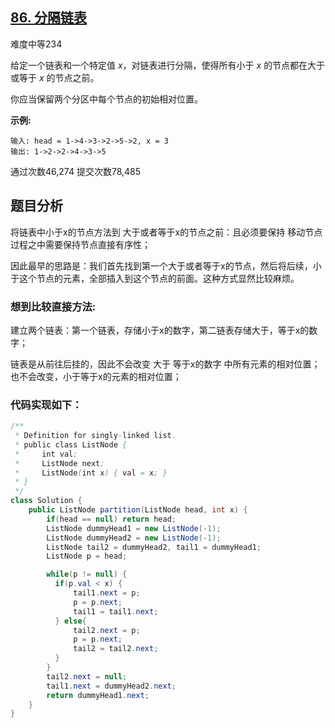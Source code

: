 ## [86. 分隔链表](https://leetcode-cn.com/problems/partition-list/)

难度中等234

给定一个链表和一个特定值 *x*，对链表进行分隔，使得所有小于 *x* 的节点都在大于或等于 *x* 的节点之前。

你应当保留两个分区中每个节点的初始相对位置。

**示例:**

```
输入: head = 1->4->3->2->5->2, x = 3
输出: 1->2->2->4->3->5
```

通过次数46,274     提交次数78,485



## 题目分析

将链表中小于x的节点方法到 大于或者等于x的节点之前：且必须要保持 移动节点过程之中需要保持节点直接有序性；



因此最早的思路是：我们首先找到第一个大于或者等于x的节点，然后将后续，小于这个节点的元素，全部插入到这个节点的前面。这种方式显然比较麻烦。

### 想到比较直接方法:

建立两个链表：第一个链表，存储小于x的数字，第二链表存储大于，等于x的数字；

链表是从前往后挂的，因此不会改变 大于 等于x的数字 中所有元素的相对位置；也不会改变，小于等于x的元素的相对位置；

### 代码实现如下：

```java
/**
 * Definition for singly-linked list.
 * public class ListNode {
 *     int val;
 *     ListNode next;
 *     ListNode(int x) { val = x; }
 * }
 */
class Solution {
    public ListNode partition(ListNode head, int x) {
        if(head == null) return head;
        ListNode dummyHead1 = new ListNode(-1);     
        ListNode dummyHead2 = new ListNode(-1);
        ListNode tail2 = dummyHead2, tail1 = dummyHead1;
        ListNode p = head;

        while(p != null) {
          if(p.val < x) {
              tail1.next = p;
              p = p.next;
              tail1 = tail1.next;
          } else{
              tail2.next = p;
              p = p.next;
              tail2 = tail2.next;
          }
        }
        tail2.next = null;
        tail1.next = dummyHead2.next;
        return dummyHead1.next;
    }
}
```


